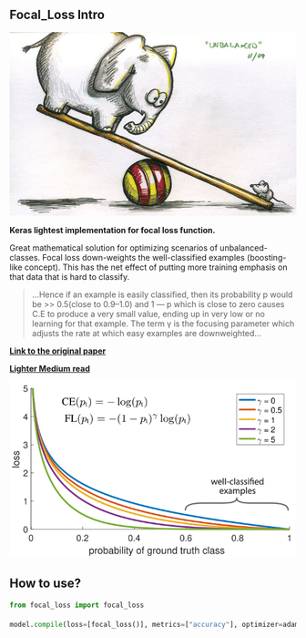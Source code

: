 ## Focal_Loss Intro

![](https://github.com/itamargol/Focal_Loss/blob/master/imbalance.jpg)

**Keras lightest implementation for focal loss function.**

Great mathematical solution for optimizing scenarios of unbalanced-classes.
Focal loss down-weights the well-classified examples (boosting-like concept). 
This has the net effect of putting more training emphasis on that data that is hard to classify. 

>...Hence if an example is easily classified, then its probability p would be >> 0.5(close to 0.9–1.0) and 1 — p which is close to zero causes C.E to produce a very small value, ending up in very low or no learning for that example. The term γ is the focusing parameter which adjusts the rate at which easy examples are downweighted...

**[Link to the original paper](https://arxiv.org/abs/1708.02002)**

**[Lighter Medium read](https://towardsdatascience.com/neural-networks-intuitions-3-focal-loss-for-dense-object-detection-paper-explanation-61bc0205114e)**

![](https://github.com/itamargol/Focal_Loss/blob/master/focal_loss.png)

## How to use?

``` python
from focal_loss import focal_loss

model.compile(loss=[focal_loss()], metrics=["accuracy"], optimizer=adam)

```     
